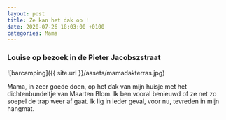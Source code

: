 ```yaml
---
layout: post
title: Ze kan het dak op !
date: 2020-07-26 18:03:00 +0100
categories: Mama
---
```


### Louise op bezoek in de Pieter Jacobszstraat

![barcamping]({{ site.url }}/assets/mamadakterras.jpg)

Mama, in zeer goede doen, op het dak van mijn huisje met het dichtenbundeltje van Maarten Blom. Ik ben vooral benieuwd of ze net zo soepel de trap weer af gaat. Ik lig in ieder geval, voor nu, tevreden in mijn hangmat.
